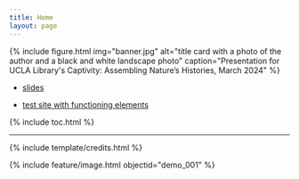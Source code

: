 ```yaml
---
title: Home
layout: page
---
```


{% include figure.html img="banner.jpg" alt="title card with a photo of the author and a black and white landscape photo" caption="Presentation for UCLA Library's Captivity: Assembling Nature’s Histories, March 2024" %}

* [slides](https://indd.adobe.com/view/ceb21830-684e-43f7-bc07-621586bac8db)

* [test site with functioning elements](https://thecdil.github.io/taylor-archive)

{% include toc.html %}

------

{% include template/credits.html %}

{% include feature/image.html objectid="demo_001" %}
